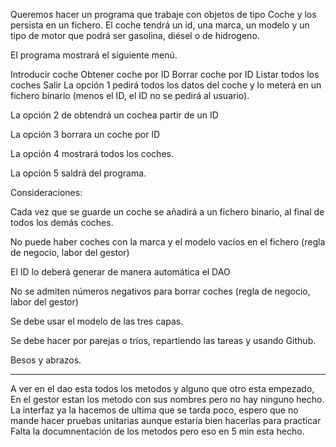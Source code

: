 Queremos hacer un programa que trabaje con objetos de tipo Coche y los persista en un fichero. 
El coche tendrá un id, una marca, un modelo y un tipo de motor que podrá ser gasolina, diésel o de hidrogeno. 

El programa mostrará el siguiente menú. 

Introducir coche
Obtener coche por ID
Borrar coche por ID 
Listar todos los coches
Salir 
La opción 1 pedirá todos los datos del coche y lo meterá en un fichero binario 
(menos el ID, el ID no se pedirá al usuario). 

La opción 2 de obtendrá un cochea partir de un ID 

La opción 3 borrara un coche por ID 

La opción 4 mostrará todos los coches. 

La opción 5 saldrá del programa. 

Consideraciones: 

Cada vez que se guarde un coche se añadirá a un fichero binario, al final de todos los demás coches.

No puede haber coches con la marca y el modelo vacíos en el fichero (regla de negocio, labor del gestor)

El ID lo deberá generar de manera automática el DAO

No se admiten números negativos para borrar coches (regla de negocio, labor del gestor)

Se debe usar el modelo de las tres capas.

Se debe hacer por parejas o tríos, repartiendo las tareas y usando Github.

Besos y abrazos.

------------------------------------------------------------------------------------------------------


A ver en el dao esta todos los metodos y alguno que otro esta empezado, 
En el gestor estan los metodo con sus nombres pero no hay ninguno hecho.
La interfaz ya la hacemos de ultima que se tarda poco, espero que no mande hacer pruebas unitarias 
aunque estaría bien hacerlas para practicar
Falta la documnentación de los metodos pero eso en 5 min esta hecho.
